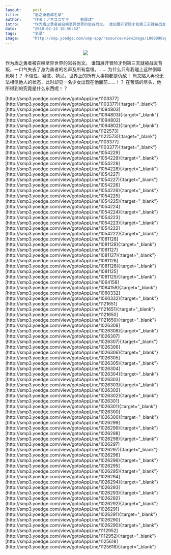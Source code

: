 ```yaml
---
layout:     post
title:      "盾之勇者成名录"
author:     "作者：アネコユサギ     藍屋球"
intro:      "作为盾之勇者被召唤至异世界的岩谷尚文。 谁知展开冒险才到第三天就被战友背叛，一口气失去了身为勇者的名声及所有盘缠。 ……为什么只有我碰上这种倒霉死啊！？ 不信任、疑念、猜忌，世界上的所有人事物都是仇敌！ 尚文陷入再也无法相信他人的状态，此时却见一名少女出现在他面前……！？ 在苦恼的尽头，他所得到的究竟是什么东西呢！？"
date:       "2018-02-14 16:56:52"
tags:       "名录"
image:      "http://smp.yoedge.com/smp-app/resource/viewImage/1000890appline.png"
---
```

<div style="text-align: center">
<p><img src="http://smp.yoedge.com/smp-app/resource/viewImage/1000890appline.png"/></p>
</div>
<p class="post-meta">
<span>作为盾之勇者被召唤至异世界的岩谷尚文。 谁知展开冒险才到第三天就被战友背叛，一口气失去了身为勇者的名声及所有盘缠。 ……为什么只有我碰上这种倒霉死啊！？ 不信任、疑念、猜忌，世界上的所有人事物都是仇敌！ 尚文陷入再也无法相信他人的状态，此时却见一名少女出现在他面前……！？ 在苦恼的尽头，他所得到的究竟是什么东西呢！？</span>
</p>
[http://smp3.yoedge.com/view/gotoAppLine/1103377](http://smp3.yoedge.com/view/gotoAppLine/1103377){:target="_blank"}
[http://smp3.yoedge.com/view/gotoAppLine/1094803](http://smp3.yoedge.com/view/gotoAppLine/1094803){:target="_blank"}
[http://smp3.yoedge.com/view/gotoAppLine/1094802](http://smp3.yoedge.com/view/gotoAppLine/1094802){:target="_blank"}
[http://smp3.yoedge.com/view/gotoAppLine/1122573](http://smp3.yoedge.com/view/gotoAppLine/1122573){:target="_blank"}
[http://smp3.yoedge.com/view/gotoAppLine/1103377](http://smp3.yoedge.com/view/gotoAppLine/1103377){:target="_blank"}
[http://smp3.yoedge.com/view/gotoAppLine/1054229](http://smp3.yoedge.com/view/gotoAppLine/1054229){:target="_blank"}
[http://smp3.yoedge.com/view/gotoAppLine/1054228](http://smp3.yoedge.com/view/gotoAppLine/1054228){:target="_blank"}
[http://smp3.yoedge.com/view/gotoAppLine/1054227](http://smp3.yoedge.com/view/gotoAppLine/1054227){:target="_blank"}
[http://smp3.yoedge.com/view/gotoAppLine/1054226](http://smp3.yoedge.com/view/gotoAppLine/1054226){:target="_blank"}
[http://smp3.yoedge.com/view/gotoAppLine/1054225](http://smp3.yoedge.com/view/gotoAppLine/1054225){:target="_blank"}
[http://smp3.yoedge.com/view/gotoAppLine/1054224](http://smp3.yoedge.com/view/gotoAppLine/1054224){:target="_blank"}
[http://smp3.yoedge.com/view/gotoAppLine/1054223](http://smp3.yoedge.com/view/gotoAppLine/1054223){:target="_blank"}
[http://smp3.yoedge.com/view/gotoAppLine/1054222](http://smp3.yoedge.com/view/gotoAppLine/1054222){:target="_blank"}
[http://smp3.yoedge.com/view/gotoAppLine/1081128](http://smp3.yoedge.com/view/gotoAppLine/1081128){:target="_blank"}
[http://smp3.yoedge.com/view/gotoAppLine/1081127](http://smp3.yoedge.com/view/gotoAppLine/1081127){:target="_blank"}
[http://smp3.yoedge.com/view/gotoAppLine/1081126](http://smp3.yoedge.com/view/gotoAppLine/1081126){:target="_blank"}
[http://smp3.yoedge.com/view/gotoAppLine/1081125](http://smp3.yoedge.com/view/gotoAppLine/1081125){:target="_blank"}
[http://smp3.yoedge.com/view/gotoAppLine/1064158](http://smp3.yoedge.com/view/gotoAppLine/1064158){:target="_blank"}
[http://smp3.yoedge.com/view/gotoAppLine/1060332](http://smp3.yoedge.com/view/gotoAppLine/1060332){:target="_blank"}
[http://smp3.yoedge.com/view/gotoAppLine/1121651](http://smp3.yoedge.com/view/gotoAppLine/1121651){:target="_blank"}
[http://smp3.yoedge.com/view/gotoAppLine/1121650](http://smp3.yoedge.com/view/gotoAppLine/1121650){:target="_blank"}
[http://smp3.yoedge.com/view/gotoAppLine/1026308](http://smp3.yoedge.com/view/gotoAppLine/1026308){:target="_blank"}
[http://smp3.yoedge.com/view/gotoAppLine/1026307](http://smp3.yoedge.com/view/gotoAppLine/1026307){:target="_blank"}
[http://smp3.yoedge.com/view/gotoAppLine/1026306](http://smp3.yoedge.com/view/gotoAppLine/1026306){:target="_blank"}
[http://smp3.yoedge.com/view/gotoAppLine/1026305](http://smp3.yoedge.com/view/gotoAppLine/1026305){:target="_blank"}
[http://smp3.yoedge.com/view/gotoAppLine/1026304](http://smp3.yoedge.com/view/gotoAppLine/1026304){:target="_blank"}
[http://smp3.yoedge.com/view/gotoAppLine/1026303](http://smp3.yoedge.com/view/gotoAppLine/1026303){:target="_blank"}
[http://smp3.yoedge.com/view/gotoAppLine/1026302](http://smp3.yoedge.com/view/gotoAppLine/1026302){:target="_blank"}
[http://smp3.yoedge.com/view/gotoAppLine/1026301](http://smp3.yoedge.com/view/gotoAppLine/1026301){:target="_blank"}
[http://smp3.yoedge.com/view/gotoAppLine/1026300](http://smp3.yoedge.com/view/gotoAppLine/1026300){:target="_blank"}
[http://smp3.yoedge.com/view/gotoAppLine/1026299](http://smp3.yoedge.com/view/gotoAppLine/1026299){:target="_blank"}
[http://smp3.yoedge.com/view/gotoAppLine/1026298](http://smp3.yoedge.com/view/gotoAppLine/1026298){:target="_blank"}
[http://smp3.yoedge.com/view/gotoAppLine/1026297](http://smp3.yoedge.com/view/gotoAppLine/1026297){:target="_blank"}
[http://smp3.yoedge.com/view/gotoAppLine/1026296](http://smp3.yoedge.com/view/gotoAppLine/1026296){:target="_blank"}
[http://smp3.yoedge.com/view/gotoAppLine/1026295](http://smp3.yoedge.com/view/gotoAppLine/1026295){:target="_blank"}
[http://smp3.yoedge.com/view/gotoAppLine/1026294](http://smp3.yoedge.com/view/gotoAppLine/1026294){:target="_blank"}
[http://smp3.yoedge.com/view/gotoAppLine/1026293](http://smp3.yoedge.com/view/gotoAppLine/1026293){:target="_blank"}
[http://smp3.yoedge.com/view/gotoAppLine/1026292](http://smp3.yoedge.com/view/gotoAppLine/1026292){:target="_blank"}
[http://smp3.yoedge.com/view/gotoAppLine/1026291](http://smp3.yoedge.com/view/gotoAppLine/1026291){:target="_blank"}
[http://smp3.yoedge.com/view/gotoAppLine/1026290](http://smp3.yoedge.com/view/gotoAppLine/1026290){:target="_blank"}
[http://smp3.yoedge.com/view/gotoAppLine/1112952](http://smp3.yoedge.com/view/gotoAppLine/1112952){:target="_blank"}
[http://smp3.yoedge.com/view/gotoAppLine/1125618](http://smp3.yoedge.com/view/gotoAppLine/1125618){:target="_blank"}


